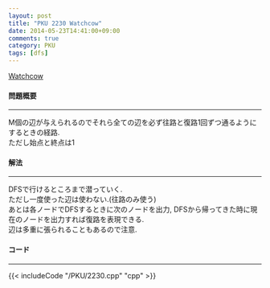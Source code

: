 ```yaml
---
layout: post
title: "PKU 2230 Watchcow"
date: 2014-05-23T14:41:00+09:00
comments: true
category: PKU
tags: [dfs]
---
```


[Watchcow](http://poj.org/problem?id=2230)

#### 問題概要

****

M個の辺が与えられるのでそれら全ての辺を必ず往路と復路1回ずつ通るようにするときの経路.  
ただし始点と終点は1  

#### 解法

****

DFSで行けるところまで潜っていく.  
ただし一度使った辺は使わない.(往路のみ使う)  
あとは各ノードでDFSするときに次のノードを出力, DFSから帰ってきた時に現在のノードを出力すれば復路を表現できる.  
辺は多重に張られることもあるので注意.  

#### コード

****

{{< includeCode "/PKU/2230.cpp" "cpp" >}}
